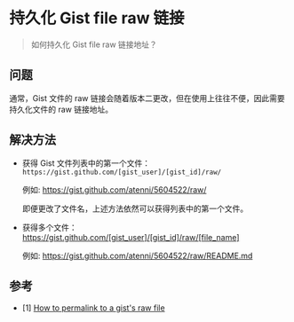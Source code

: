 # 持久化 Gist file raw 链接


> 如何持久化 Gist file raw 链接地址？

<!--more-->

## 问题

通常，Gist 文件的 raw 链接会随着版本二更改，但在使用上往往不便，因此需要持久化文件的 raw 链接地址。

## 解决方法

- 获得 Gist 文件列表中的第一个文件： `https://gist.github.com/[gist_user]/[gist_id]/raw/`

  例如: https://gist.github.com/atenni/5604522/raw/

  即便更改了文件名，上述方法依然可以获得列表中的第一个文件。

- 获得多个文件： https://gist.github.com/[gist_user]/[gist_id]/raw/[file_name]

  例如: https://gist.github.com/atenni/5604522/raw/README.md

## 参考
 - [1] [How to permalink to a gist's raw file](https://gist.github.com/atenni/5604615)
